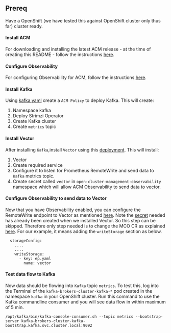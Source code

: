 ## Prereq

Have a OpenShift (we have tested this against OpenShift cluster only thus far) cluster ready.


#### Install ACM 
For downloading and installing the latest ACM release - at the time of creating this README - follow the instructions [here](https://access.redhat.com/documentation/en-us/red_hat_advanced_cluster_management_for_kubernetes/2.6/html/install/installing#installing-while-connected-online).
#### Configure Observability
For configuring Observability for ACM, follow the instructions [here](https://access.redhat.com/documentation/en-us/red_hat_advanced_cluster_management_for_kubernetes/2.6/html/observability/observing-environments-intro#enabling-observability).

#### Install Kafka
Using [kafka.yaml](https://github.com/bjoydeep/obs-streaming/blob/main/policy/kafka.yaml) create a `ACM Policy` to deploy Kafka. This will create:
1. Namespace kafka
1. Deploy Strimzi Operator
1. Create Kafka cluster
1. Create `metrics` topic
#### Install Vector
After installing `Kafka`,install `Vector` using this [deployment](https://github.com/bjoydeep/obs-streaming/blob/main/policy/vector.yaml). This will install:
1. Vector
1. Create required service
1. Configure it to listen for Prometheus RemoteWrite and send data to `Kafka` metrics topic.
1. Create secret called `vector` in `open-cluster-management-observability` namespace which will allow ACM Observability to send data to vector.

#### Configure Observability to send data to Vector
Now that you have Observability enabled, you can configure the RemoteWrite endpoint to Vector as mentioned [here](https://access.redhat.com/documentation/en-us/red_hat_advanced_cluster_management_for_kubernetes/2.6/html/observability/observing-environments-intro#export-metrics-to-external-endpoints).
 Note the [secret](https://access.redhat.com/documentation/en-us/red_hat_advanced_cluster_management_for_kubernetes/2.6/html/observability/observing-environments-intro#creating-the-kubernetes-secret-for-external-endpoint) needed has already been created when we installed Vector. So this step can be skipped. Therefore only step needed is to change the MCO CR as explained [here](https://access.redhat.com/documentation/en-us/red_hat_advanced_cluster_management_for_kubernetes/2.6/html/observability/observing-environments-intro#updating-the-multiclusterobservability-cr). For our example, it means adding the `writeStorage` section as below.
```
  storageConfig:
    ....
    ....
    writeStorage:
      - key: ep.yaml
        name: vector
```


#### Test data flow to Kafka

Now data should be flowing into `Kafka` topic `metrics`. To test this, log into the Terminal of the `kafka-brokers-cluster-kafka-*` pod created in the namespace `kafka` in your OpenShift cluster. Run this command to use the Kafka commandline consumer and you will see data flow in within maximum of 5 min.
```
/opt/kafka/bin/kafka-console-consumer.sh --topic metrics --bootstrap-server kafka-brokers-cluster-kafka-bootstrap.kafka.svc.cluster.local:9092
```